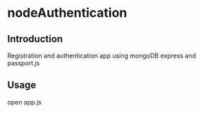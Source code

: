 # nodeAuthentication

## Introduction
Registration and authentication app using mongoDB express and passport.js

## Usage
open app.js
